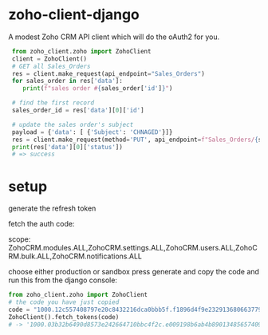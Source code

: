 # zoho-client-django

A modest Zoho CRM API client which will do the oAuth2 for you.

```python
 from zoho_client.zoho import ZohoClient
 client = ZohoClient()
 # GET all Sales_Orders
 res = client.make_request(api_endpoint="Sales_Orders")
 for sales_order in res['data']:
    print(f"sales order #{sales_order['id']}")

 # find the first record
 sales_order_id = res['data'][0]['id']

 # update the sales order's subject
 payload = {'data': [ {'Subject': 'CHNAGED'}]}
 res = client.make_request(method='PUT', api_endpoint=f"Sales_Orders/{sales_order_id}", data=payload)
 print(res['data'][0]['status'])
 # => success

```

# setup

generate the refresh token

fetch the auth code:

scope:
ZohoCRM.modules.ALL,ZohoCRM.settings.ALL,ZohoCRM.users.ALL,ZohoCRM.bulk.ALL,ZohoCRM.notifications.ALL

choose either production or sandbox
press generate and copy the code and run this from the django console:

```python
from zoho_client.zoho import ZohoClient
# the code you have just copied
code = "1000.12c557408797e20c8432216dca0bbb5f.f1896d4f9e2329136806637798859a99"
ZohoClient().fetch_tokens(code)
# -> '1000.03b32b6490d8573e242664710bbc4f2c.e009198b6ab4b89013485657409e4913'
```
